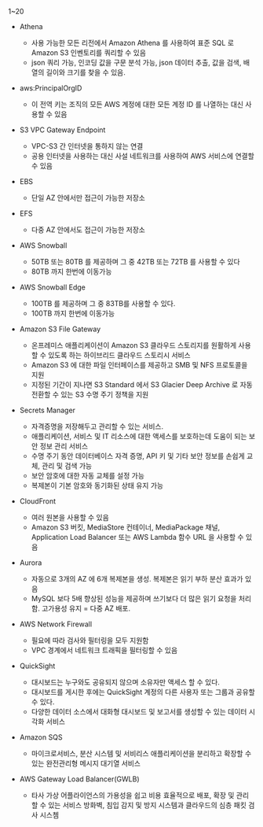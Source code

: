 1~20

- Athena
  - 사용 가능한 모든 리전에서 Amazon Athena 를 사용하여 표준 SQL 로 Amazon S3 인벤토리를 쿼리할 수 있음
  - json 쿼리 가능, 인코딩 값을 구문 분석 가능, json 데이터 추출, 값을 검색, 배열의 길이와 크기를 찾을 수 있음.

- aws:PrincipalOrgID
  - 이 전역 키는 조직의 모든 AWS 계정에 대한 모든 계정 ID 를 나열하는 대신 사용할 수 있음

- S3 VPC Gateway Endpoint
  - VPC-S3 간 인터넷을 통하지 않는 연결
  - 공용 인터넷을 사용하는 대신 사설 네트워크를 사용하여 AWS 서비스에 연결할 수 있음

- EBS
  - 단일 AZ 안에서만 접근이 가능한 저장소

- EFS
  - 다중 AZ 안에서도 접근이 가능한 저장소

- AWS Snowball
  - 50TB 또는 80TB 를 제공하며 그 중 42TB 또는 72TB 를 사용할 수 있다
  - 80TB 까지 한번에 이동가능

- AWS Snowball Edge
  - 100TB 를 제공하며 그 중 83TB를 사용할 수 있다.
  - 100TB 까지 한번에 이동가능

- Amazon S3 File Gateway 
  - 온프레미스 애플리케이션이 Amazon S3 클라우드 스토리지를 원활하게 사용할 수 있도록 하는 하이브리드 클라우드 스토리시 서비스
  - Amazon S3 에 대한 파일 인터페이스를 제공하고 SMB 및 NFS 프로토콜을 지원
  - 지정된 기간이 지나면 S3 Standard 에서 S3 Glacier Deep Archive 로 자동 전환할 수 있는 S3 수명 주기 정책을 지원

- Secrets Manager
  - 자격증명을 저장해두고 관리할 수 있는 서비스.
  - 애플리케이션, 서비스 및 IT 리소스에 대한 액세스를 보호하는데 도움이 되는 보안 정보 관리 서비스
  - 수명 주기 동안 데이터베이스 자격 증명, API 키 및 기타 보안 정보를 손쉽게 교체, 관리 및 검색 가능
  - 보안 암호에 대한 자동 교체를 설정 가능
  - 복제본이 기본 암호와 동기화된 상태 유지 가능

- CloudFront
  - 여러 원본을 사용할 수 있음
  - Amazon S3 버킷, MediaStore 컨테이너, MediaPackage 채널, Application Load Balancer 또는 AWS Lambda 함수 URL 을 사용할 수 있음

- Aurora 
  - 자동으로 3개의 AZ 에 6개 복제본을 생성. 복제본은 읽기 부하 분산 효과가 있음
  - MySQL 보다 5배 향상된 성능을 제공하며 쓰기보다 더 많은 읽기 요청을 처리함. 고가용성 유지 = 다중 AZ 배포.

- AWS Network Firewall
  - 필요에 따라 검사와 필터링을 모두 지원함
  - VPC 경계에서 네트워크 트래픽을 필터링할 수 있음
  
- QuickSight
  - 대시보드는 누구와도 공유되지 않으며 소유자만 액세스 할 수 있다.
  - 대시보드를 게시한 후에는 QuickSight 계정의 다른 사용자 또는 그룹과 공유할 수 있다.
  - 다양한 데이터 소스에서 대화형 대시보드 및 보고서를 생성할 수 있는 데이터 시각화 서비스

- Amazon SQS
  - 마이크로서비스, 분산 시스템 및 서비리스 애플리케이션을 분리하고 확장할 수 있는 완전관리형 메시지 대기열 서비스

- AWS Gateway Load Balancer(GWLB) 
  - 타사 가상 어플라이언스의 가용성을 쉽고 비용 효율적으로 배포, 확장 및 관리 할 수 있는 서비스 방화벽, 침입 감지 및 방지 시스템과 클라우드의 심층 패킷 검사 시스쳄
